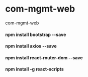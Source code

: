 # com-mgmt-web
com-mgmt-web

#### npm install bootstrap --save
#### npm install axios --save
#### npm install react-router-dom --save
#### npm install -g react-scripts